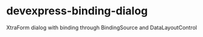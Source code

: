 # devexpress-binding-dialog
XtraForm dialog with binding through BindingSource and DataLayoutControl
